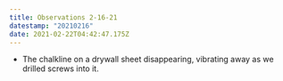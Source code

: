 ```yaml
---
title: Observations 2-16-21
datestamp: "20210216"
date: 2021-02-22T04:42:47.175Z
---
```

- The chalkline on a drywall sheet disappearing, vibrating away as we drilled screws into it.
